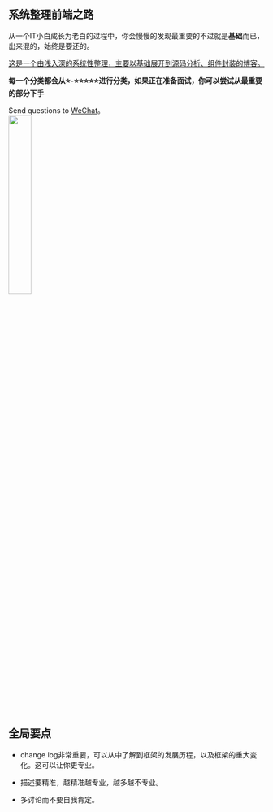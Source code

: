 ## 系统整理前端之路
从一个IT小白成长为老白的过程中，你会慢慢的发现最重要的不过就是**基础**而已，出来混的，始终是要还的。  
  
<u>这是一个由浅入深的系统性整理，主要以基础展开到源码分析、组件封装的博客。</u>

**每一个分类都会从⭐-⭐⭐⭐⭐⭐进行分类，如果正在准备面试，你可以尝试从最重要的部分下手**

Send questions to [WeChat](./IMG.md#wechat-img)。  
<img style="width:30%" src="http://24k.live/common/github/respect.jpg"/>

## 全局要点
- change log非常重要，可以从中了解到框架的发展历程，以及框架的重大变化。这可以让你更专业。

- 描述要精准，越精准越专业，越多越不专业。

- 多讨论而不要自我肯定。